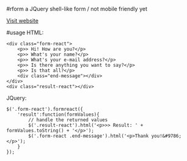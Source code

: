 #rform
a JQuery shell-like form / not mobile friendly yet

[Visit website](http://noyta.com/rform/)

#usage
HTML:

    <div class="form-react">
        <p>> Hi! How are you?</p>
        <p>> What's your name?</p>
        <p>> What's your e-mail address?</p>
        <p>> Is there anything you want to say?</p>
        <p>> Is that all?</p>
        <div class="end-message"></div>
    </div>
    <div class="result-react"></div>
    
JQuery:

    $('.form-react').formreact({
        'result':function(formValues){
            // handle the returned values
            $('.result-react').html('<p>>> Result: ' + formValues.toString() + '</p>');
            $('.form-react .end-message').html('<p>Thank you!&#9786;</p>');
        }
    });
